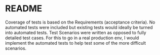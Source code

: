 # README

Coverage of tests is based on the Requirements (acceptance criteria).  No automated tests were included but existing tests would ideally be turned into automated tests.  Test Scenarios were written as opposed to fully detailed test cases.  For this to go in a real production env, I would implement the automated tests to help test some of the more difficult scenarios.  
